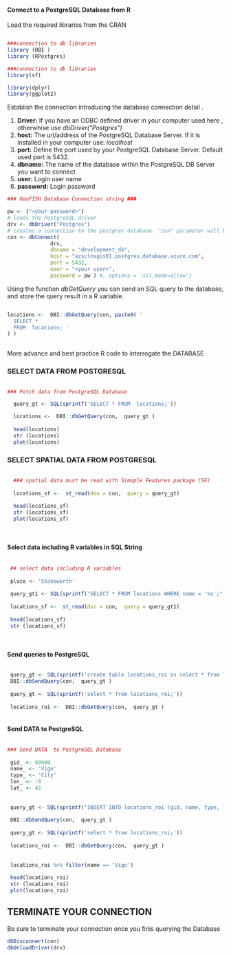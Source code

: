 #### Connect to a PostgreSQL Database from R 

Load the required libraries from the CRAN 

```r 

###connection to db libraries
library (DBI )
library (RPostgres)

###connection to db libraries
library(sf)

library(dplyr)
library(ggplot2)

```

Establish the connection introducing the database connection detail . 

1. **Driver:** If you have an ODBC defined driver in your computer  used here , otherwhise use *dbDriver("Postgres")*
2. **host:** The url/address of the PostgreSQL Database Server. If it is installed in your computer use: *localhost*
3. **port:** Define the port used by your PostgreSQL Database Server. Default used port is 5432.  
4. **dbname:** The name of the database within the PostgreSQL DB Server you want to connect 
5. **user:** Login user name 
6. **password:** Login password 

```r 
### GeoFISH Database Connection string ###

pw <- {"<your password>"}
# loads the PostgreSQL driver
drv <- dbDriver("Postgres")
# creates a connection to the postgres database. "con" parameter will be used in each connection to the database
con <- dbConnect(
              drv,
              dbname = "development_db",
              host = "azsclnxgis01.postgres.database.azure.com",
              port = 5432, 
              user = "<your user>", 
              password = pw ) #, options = 'ssl_mode=allow')

```
Using the function *dbGetQuery* you can send an SQL query to the database, and store the query result in a R variable. 

```r

locations <-  DBI::dbGetQuery(con, paste0( '
  SELECT *
  FROM  locations; ' 
) )
    
```

More advance and best practice R code to interrogate the DATABASE


### SELECT DATA FROM POSTGRESQL

```r 

### Fetch data from PostgreSQL Database 

  query_gt <- SQL(sprintf('SELECT * FROM  locations;'))

  locations <-  DBI::dbGetQuery(con,  query_gt )
  
  head(locations)
  str (locations)
  plot(locations)
```  
  ### SELECT SPATIAL DATA FROM POSTGRESQL

```r 
  
  ### spatial data must be read with Simople Features package (SF) 
  
  locations_sf <-  st_read(dsn = con,  query = query_gt)
  
  head(locations_sf)
  str (locations_sf)
  plot(locations_sf)
 
  
 ```
 
 #### Select data including R variables in SQL String
 
 ```r
  
  ## select data including R variables
  
  place <- 'Stokeworth'
  
  query_gt1 <- SQL(sprintf("SELECT * FROM locations WHERE name = '%s';", place ))
  
  locations_sf <-  st_read(dsn = con,  query = query_gt1)
  
  head(locations_sf)
  str (locations_sf) 
  
  
 ```
 
 #### Send queries to PostgreSQL
 
 ```r
 
  query_gt <- SQL(sprintf('create table locations_roi as select * from locations;'))
  DBI::dbSendQuery(con,  query_gt )
  
  query_gt <- SQL(sprintf('select * from locations_roi;'))
  
  locations_roi <-  DBI::dbGetQuery(con,  query_gt )
  

```
 
 #### Send DATA to PostgreSQL
 
 ```r

 ### Send DATA  to PostgreSQL Database 
  
  gid_ <- 99999
  name_ <- 'Vigo'
  type_ <- 'City'
  lon_ <- -8
  lat_ <- 42
  
  
  query_gt <- SQL(sprintf("INSERT INTO locations_roi (gid, name, type, lon, lat )  VALUES (%i, '%s', '%s', %d, %d ) ;", gid_, name_, type_, lon_, lat_))
  
  DBI::dbSendQuery(con,  query_gt )
  
  query_gt <- SQL(sprintf('select * from locations_roi;'))
  
  locations_roi <-  DBI::dbGetQuery(con,  query_gt )
  
  
  locations_roi %>% filter(name == 'Vigo')
  
  head(locations_roi)
  str (locations_roi)
  plot(locations_roi)
 
```

## TERMINATE YOUR CONNECTION

Be sure to terminate your connection once you finis querying the Database 

```r 
dbDisconnect(con)
dbUnloadDriver(drv)

```
